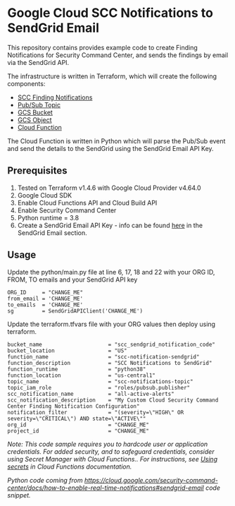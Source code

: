 # Google Cloud SCC Notifications to SendGrid Email

This repository contains provides example code to create Finding Notifications for Security Command Center, and sends the findings by email via the SendGrid API.

The infrastructure is written in Terraform, which will create the following components:

- [SCC Finding Notifications](https://cloud.google.com/security-command-center/docs/how-to-notifications)
- [Pub/Sub Topic](https://cloud.google.com/pubsub)
- [GCS Bucket](https://cloud.google.com/storage/docs/creating-buckets)
- [GCS Object](https://cloud.google.com/storage/docs/json_api/v1/objects)
- [Cloud Function](https://cloud.google.com/functions)

The Cloud Function is written in Python which will parse the Pub/Sub event and send the details to the SendGrid using the SendGrid Email API Key.

## Prerequisites 

1. Tested on Terraform v1.4.6 with Google Cloud Provider v4.64.0
2. Google Cloud SDK
3. Enable Cloud Functions API and Cloud Build API
4. Enable Security Command Center
5. Python runtime = 3.8
6. Create a SendGrid Email API Key - info can be found [here](https://cloud.google.com/security-command-center/docs/how-to-enable-real-time-notifications#setting_up_a_messaging_app) in the SendGrid Email section.


## Usage

Update the python/main.py file at line 6, 17, 18 and 22 with your ORG ID, FROM, TO emails and your SendGrid API key
```
ORG_ID     = "CHANGE_ME"
from_email = 'CHANGE_ME'
to_emails  = 'CHANGE_ME'
sg         = SendGridAPIClient('CHANGE_ME')
```

Update the terraform.tfvars file with your ORG values then deploy using terraform.

```
bucket_name                     = "scc_sendgrid_notification_code"
bucket_location                 = "US"
function_name                   = "scc-notification-sendgrid"
function_description            = "SCC Notifications to SendGrid"
function_runtime                = "python38"
function_location               = "us-central1"
topic_name                      = "scc-notifications-topic"    
topic_iam_role                  = "roles/pubsub.publisher"
scc_notification_name           = "all-active-alerts"    
scc_notification_description    = "My Custom Cloud Security Command Center Finding Notification Configuration"
notification_filter             = "(severity=\"HIGH\" OR severity=\"CRITICAL\") AND state=\"ACTIVE\""
org_id                          = "CHANGE_ME"
project_id                      = "CHANGE_ME"

```

*Note: This code sample requires you to hardcode user or application credentials. For added security, and to safeguard credentials, consider using Secret Manager with Cloud Functions.. For instructions, see [Using secrets](https://cloud.google.com/functions/docs/configuring/secrets) in Cloud Functions documentation.*

*Python code coming from https://cloud.google.com/security-command-center/docs/how-to-enable-real-time-notifications#sendgrid-email code snippet.*
